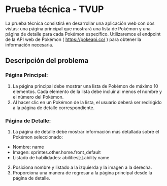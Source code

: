 # Prueba técnica - TVUP 

La prueba técnica consistirá en desarrollar una aplicación web con dos vistas: una
página principal que mostrará una lista de Pokémon y una página de detalle para
cada Pokémon específico. Utilizaremos el endpoint de la API web de Pokémon
( https://pokeapi.co/ ) para obtener la información necesaria.

## Descripción del problema

### Página Principal:
1. La página principal debe mostrar una lista de Pokémon de máximo 10
elementos. Cada elemento de la lista debe incluir al menos el nombre y el
número del Pokémon.
2. Al hacer clic en un Pokémon de la lista, el usuario deberá ser redirigido a la
página de detalle correspondiente.

### Página de Detalle:
1. La página de detalle debe mostrar información más detallada sobre el
Pokémon seleccionado:
- Nombre: name
- Imagen: sprintes.other.home.front_default
- Listado de habilidades: abilities[:].ability.name
2. Posiciona nombre y listado a la izquierda y la imagen a la derecha.
3. Proporciona una manera de regresar a la página principal desde la página de
detalle.